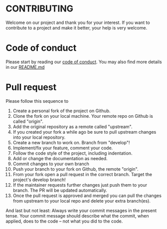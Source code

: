 # CONTRIBUTING

Welcome on our project and thank you for your interest. If you want to contribute to a project and make it better, your help is very welcome. 


# Code of conduct

Please start by reading our [code of conduct](./CODE_OF_CONDUCT.md). You may also find more details in our [README.md](./README.md)

# Pull request 

Please follow this sequence to

<ol>
    <li>Create a personal fork of the project on Github.</li>
    <li>Clone the fork on your local machine. Your remote repo on Github is called "origin".</li>
    <li>Add the original repository as a remote called "upstream".</li>
    <li>If you created your fork a while ago be sure to pull upstream changes into your local repository.</li>
    <li>Create a new branch to work on. Branch from "develop"!</li>
    <li>Implement/fix your feature, comment your code.</li>
    <li>Follow the code style of the project, including indentation.</li>
    <li>Add or change the documentation as needed.</li>
    <li>Commit changes to your own branch</li>
    <li>Push your branch to your fork on Github, the remote "origin".</li>
    <li>From your fork open a pull request in the correct branch. Target the project's develop branch!</li>
    <li>If the maintainer requests further changes just push them to your branch. The PR will be updated automatically.</li>
    <li>Once the pull request is approved and merged you can pull the changes from upstream to your local repo and delete your extra branch(es).</li>




</ol>
And last but not least: Always write your commit messages in the present tense. Your commit message should describe what the commit, when applied, does to the code – not what you did to the code.

